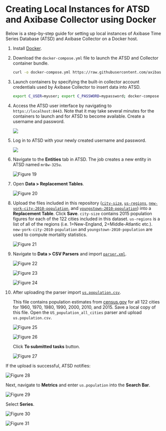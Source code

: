 # Creating Local Instances for ATSD and Axibase Collector using Docker

Below is a step-by-step guide for setting up local instances of Axibase Time Series Database (ATSD) and Axibase Collector on a Docker host.

1. Install [Docker](https://docs.docker.com/engine/installation/linux/ubuntulinux/).

2. Download the `docker-compose.yml` file to launch the ATSD and Collector container bundle.

   ```sh
   curl -o docker-compose.yml https://raw.githubusercontent.com/axibase/atsd-use-cases/master/research/us-mortality/resources/docker-compose.yml
   ```

3. Launch containers by specifying the built-in collector account credentials used by Axibase Collector to insert data into ATSD.

   ```sh
   export C_USER=myuser; export C_PASSWORD=mypassword; docker-compose pull && docker-compose up -d
   ```

4. Access the ATSD user interface by navigating to `https://localhost:8443`. Note that it may take several minutes for the containers to launch and for ATSD to become
   available. Create a username and password.

   ![](./images/Figure11.png)

5. Log in to ATSD with your newly created username and password.

    ![](./images/Figure12.png)

6. Navigate to the **Entities** tab in ATSD. The job creates a new entity in ATSD named `mr8w-325u`.

   ![Figure 19](./images/Figure19.png)

7. Open **Data > Replacement Tables**.

   ![Figure 20](./images/Figure20.png)

8. Upload the files included in this repository ([`city-size`](./resources/city-size.txt), [`us-regions`](./resources/us-regions.txt),
   [`new-york-city-2010-population`](./resources/new-york-city-2010-population.txt), and [`youngstown-2010-population`](./resources/youngstown-2010-population.txt))
   into a **Replacement Table**. Click **Save**. `city-size` contains 2015 population figures for each of the 122 cities included in this dataset. `us-regions` is a list of all of the regions
   (i.e. 1=New-England, 2=Middle-Atlantic etc.). `new-york-city-2010-population` and `youngstown-2010-population` are used to compute mortality statistics.

   ![Figure 21](./images/Figure21.png)

9. Navigate to **Data > CSV Parsers** and import [`parser.xml`](./resources/parser.xml).

   ![Figure 22](./images/Figure22.png)

   ![Figure 23](./images/Figure23.png)

   ![Figure 24](./images/Figure24.png)

10. After uploading the parser import [`us.population.csv`](./resources/us.population.csv).

    This file contains population estimates from [census.gov](https://www.census.gov/data.html) for all 122 cities for 1960, 1970, 1980, 1990, 2000, 2010,
    and 2015. Save a local copy of this file. Open the `US_population_all_cities` parser and upload `us.population.csv`.

    ![Figure 25](./images/Figure25.png)

    ![Figure 26](./images/Figure26.png)

    Click **To submitted tasks** button.

    ![Figure 27](./images/Figure27.png)

   If the upload is successful, ATSD notifies:

   ![Figure 28](./images/Figure28.png)

Next, navigate to **Metrics** and enter `us.population` into the **Search Bar**.

   ![Figure 29](./images/Figure29.png)

   Select **Series**.

   ![Figure 30](./images/Figure30.png)

   ![Figure 31](./images/Figure31.png)